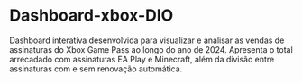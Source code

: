 # Dashboard-xbox-DIO
Dashboard interativa desenvolvida para visualizar e analisar as vendas de assinaturas do Xbox Game Pass ao longo do ano de 2024. Apresenta o total arrecadado com assinaturas EA Play e Minecraft, além da divisão entre assinaturas com e sem renovação automática.
